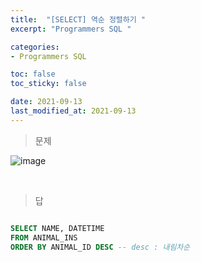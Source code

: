 ```yaml
---
title:  "[SELECT] 역순 정렬하기 "
excerpt: "Programmers SQL "

categories:
- Programmers SQL

toc: false
toc_sticky: false

date: 2021-09-13
last_modified_at: 2021-09-13
---
```


> 문제

![image](https://user-images.githubusercontent.com/76996686/133086428-9bbe105b-e884-4b7c-a56b-655b0003af8a.png)

<br>

> 답

```sql

SELECT NAME, DATETIME 
FROM ANIMAL_INS
ORDER BY ANIMAL_ID DESC -- desc : 내림차순

```